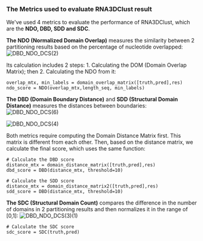 ### The Metrics used to evaluate RNA3DClust result

We've used 4 metrics to evaluate the performance of RNA3DClust, which are the **NDO, DBD, SDD and SDC**. 

**The NDO (Normalized Domain Overlap)** measures the similarity between 2 partitioning results based on the percentage of nucleotide overlapped:
![DBD_NDO_DCS(2)](https://github.com/user-attachments/assets/feb5ff20-a8a3-421c-9139-ce77fdb01d56)

Its calculation includes 2 steps: 1. Calculating the DOM (Domain Overlap Matrix); then 2. Calculating the NDO from it:
```
overlap_mtx, min_labels = domain_overlap_matrix([truth,pred],res) 
ndo_score = NDO(overlap_mtx,length_seq, min_labels)
```  
**The DBD (Domain Boundary Distance)** and **SDD (Structural Domain Distance)** measures the distances between boundaries:
![DBD_NDO_DCS(6)](https://github.com/user-attachments/assets/6f9d9883-4974-4dcb-89a3-c1ab195c7b38)

![DBD_NDO_DCS(4)](https://github.com/user-attachments/assets/c2939e51-9ff0-4f31-b405-eea48ed23f02)

Both metrics require computing the Domain Distance Matrix first. This matrix is different from each other. Then, based on the  distance matrix, we calculate the final score, which uses the same function:

```
# Calculate the DBD score
distance_mtx = domain_distance_matrix([truth,pred],res)
dbd_score = DBD(distance_mtx, threshold=10)

# Calculate the SDD score
distance_mtx = domain_distance_matrix2([truth,pred],res)
sdd_score = DBD(distance_mtx, threshold=10)
```
**The SDC (Structural Domain Count)** compares the difference in the number of domains in 2 partitioning results and then normalizes it in the range of [0,1]:
![DBD_NDO_DCS(3)(1)](https://github.com/user-attachments/assets/d11544a2-78f9-4639-b9e2-a3dd4f7de21c)

```
# Calculate the SDC score
sdc_score = SDC(truth,pred)
```



